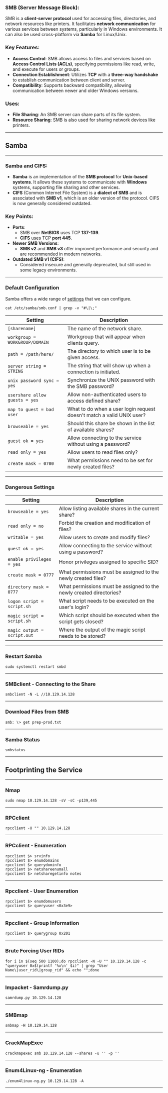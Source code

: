 ### SMB (Server Message Block):

SMB is a **client-server protocol** used for accessing files, directories, and network resources like printers. It facilitates **network communication** for various services between systems, particularly in Windows environments. It can also be used cross-platform via **Samba** for Linux/Unix.

### Key Features:

- **Access Control**: SMB allows access to files and services based on **Access Control Lists (ACLs)**, specifying permissions like read, write, and execute for users or groups.
- **Connection Establishment**: Utilizes **TCP** with a **three-way handshake** to establish communication between client and server.
- **Compatibility**: Supports backward compatibility, allowing communication between newer and older Windows versions.

### Uses:

- **File Sharing**: An SMB server can share parts of its file system.
- **Resource Sharing**: SMB is also used for sharing network devices like printers.

* * *

## Samba

* * *

### Samba and CIFS:

- **Samba** is an implementation of the **SMB protocol** for **Unix-based systems**. It allows these systems to communicate with **Windows** systems, supporting file sharing and other services.
- **CIFS** (Common Internet File System) is a **dialect of SMB** and is associated with **SMB v1**, which is an older version of the protocol. CIFS is now generally considered outdated.

### Key Points:

- **Ports**:
    - SMB over **NetBIOS** uses TCP **137-139**.
    - **CIFS** uses TCP **port 445**.
- **Newer SMB Versions**:
    - **SMB v2** and **SMB v3** offer improved performance and security and are recommended in modern networks.
- **Outdated SMB v1 (CIFS)**:
    - Considered insecure and generally deprecated, but still used in some legacy environments.

* * *

### Default Configuration

Samba offers a wide range of [settings](https://www.samba.org/samba/docs/current/man-html/smb.conf.5.html) that we can configure.

`cat /etc/samba/smb.conf | grep -v "#\|\;"`

| **Setting** | **Description** |
| --- | --- |
| `[sharename]` | The name of the network share. |
| `workgroup = WORKGROUP/DOMAIN` | Workgroup that will appear when clients query. |
| `path = /path/here/` | The directory to which user is to be given access. |
| `server string = STRING` | The string that will show up when a connection is initiated. |
| `unix password sync = yes` | Synchronize the UNIX password with the SMB password? |
| `usershare allow guests = yes` | Allow non-authenticated users to access defined share? |
| `map to guest = bad user` | What to do when a user login request doesn't match a valid UNIX user? |
| `browseable = yes` | Should this share be shown in the list of available shares? |
| `guest ok = yes` | Allow connecting to the service without using a password? |
| `read only = yes` | Allow users to read files only? |
| `create mask = 0700` | What permissions need to be set for newly created files? |

* * *

### Dangerous Settings

| **Setting** | **Description** |
| --- | --- |
| `browseable = yes` | Allow listing available shares in the current share? |
| `read only = no` | Forbid the creation and modification of files? |
| `writable = yes` | Allow users to create and modify files? |
| `guest ok = yes` | Allow connecting to the service without using a password? |
| `enable privileges = yes` | Honor privileges assigned to specific SID? |
| `create mask = 0777` | What permissions must be assigned to the newly created files? |
| `directory mask = 0777` | What permissions must be assigned to the newly created directories? |
| `logon script = script.sh` | What script needs to be executed on the user's login? |
| `magic script = script.sh` | Which script should be executed when the script gets closed? |
| `magic output = script.out` | Where the output of the magic script needs to be stored? |

* * *

### Restart Samba
`sudo systemctl restart smbd`

* * *

### SMBclient - Connecting to the Share
`smbclient -N -L //10.129.14.128`

* * *

### Download Files from SMB
`smb: \> get prep-prod.txt`

* * *

### Samba Status
`smbstatus`

* * *

## Footprinting the Service

* * *

### Nmap
`sudo nmap 10.129.14.128 -sV -sC -p139,445`

* * *

### RPCclient
`rpcclient -U "" 10.129.14.128`

* * *

### RPCclient - Enumeration
`rpcclient $> srvinfo`  
`rpcclient $> enumdomains`  
`rpcclient $> querydominfo`  
`rpcclient $> netshareenumall`  
`rpcclient $> netsharegetinfo notes`

* * *

### Rpcclient - User Enumeration
`rpcclient $> enumdomusers`  
`rpcclient $> queryuser <0x3e9>`

* * *

### Rpcclient - Group Information
`rpcclient $> querygroup 0x201`

* * *

### Brute Forcing User RIDs  
`for i in $(seq 500 1100);do rpcclient -N -U "" 10.129.14.128 -c "queryuser 0x$(printf '%x\n' $i)" | grep "User Name\|user_rid\|group_rid" && echo "";done`

* * *

### Impacket - Samrdump.py
`samrdump.py 10.129.14.128`

* * *

### SMBmap
`smbmap -H 10.129.14.128`

* * *

### CrackMapExec
`crackmapexec smb 10.129.14.128 --shares -u '' -p ''`

* * *

### Enum4Linux-ng - Enumeration
`./enum4linux-ng.py 10.129.14.128 -A`

* * *